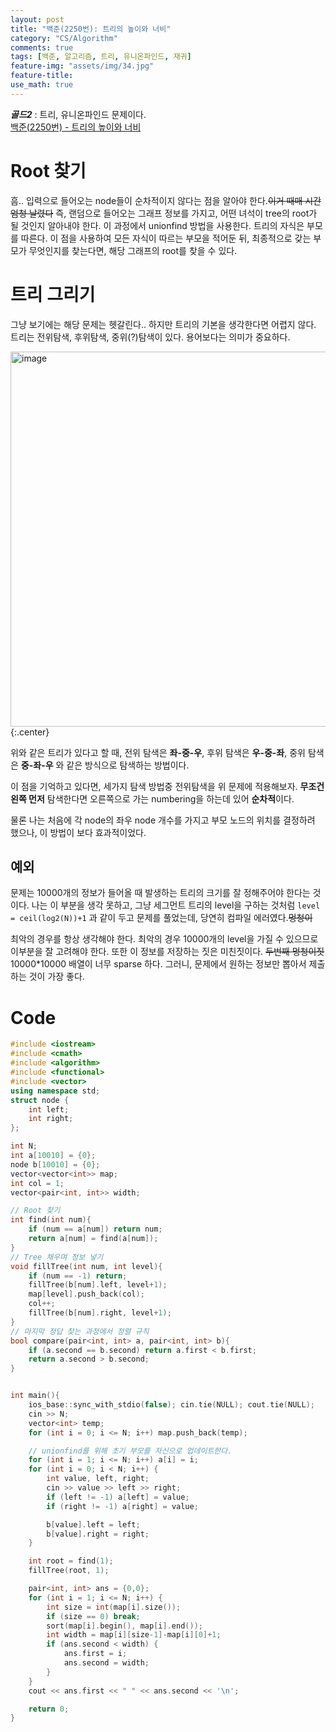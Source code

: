 ```yaml
---
layout: post
title: "백준(2250번): 트리의 높이와 너비"
category: "CS/Algorithm"
comments: true
tags: [백준, 알고리즘, 트리, 유니온파인드, 재귀]
feature-img: "assets/img/34.jpg"
feature-title:
use_math: true
---
```


**_골드2_** : 트리, 유니온파인드 문제이다.  
[백준(2250번) - 트리의 높이와 너비](https://www.acmicpc.net/problem/2250)

# Root 찾기

흠.. 입력으로 들어오는 node들이 순차적이지 않다는 점을 알아야 한다.~~이거 때매 시간 엄청 날렸다~~ 즉, 랜덤으로 들어오는 그래프 정보를 가지고, 어떤 녀석이 tree의 root가 될 것인지 알아내야 한다. 이 과정에서 unionfind 방법을 사용한다. 트리의 자식은 부모를 따른다. 이 점을 사용하여 모든 자식이 따르는 부모을 적어둔 뒤, 최종적으로 갖는 부모가 무엇인지를 찾는다면, 해당 그래프의 root를 찾을 수 있다.

# 트리 그리기

그냥 보기에는 해당 문제는 헷갈린다.. 하지만 트리의 기본을 생각한다면 어렵지 않다. 트리는 전위탐색, 후위탐색, 중위(?)탐색이 있다. 용어보다는 의미가 중요하다.

<img width="600" alt="image" src="https://user-images.githubusercontent.com/37871541/79040510-f5eef800-7c23-11ea-9c6d-bf4b85e6e2ec.png">{:.center}

위와 같은 트리가 있다고 할 때, 전위 탐색은 **좌-중-우**, 후위 탐색은 **우-중-좌**, 중위 탐색은 **중-좌-우** 와 같은 방식으로 탐색하는 방법이다.

이 점을 기억하고 있다면, 세가지 탐색 방법중 전위탐색을 위 문제에 적용해보자. **무조건 왼쪽 먼저** 탐색한다면 오른쪽으로 가는 numbering을 하는데 있어 **순차적**이다.

물론 나는 처음에 각 node의 좌우 node 개수를 가지고 부모 노드의 위치를 결정하려 했으나, 이 방법이 보다 효과적이었다.

## 예외

문제는 10000개의 정보가 들어올 때 발생하는 트리의 크기를 잘 정해주어야 한다는 것이다. 나는 이 부분을 생각 못하고, 그냥 세그먼트 트리의 level을 구하는 것처럼 `level = ceil(log2(N))+1` 과 같이 두고 문제를 풀었는데, 당연히 컴파일 에러였다.~~멍청이~~

최악의 경우를 항상 생각해야 한다. 최악의 경우 10000개의 level을 가질 수 있으므로 이부분을 잘 고려해야 한다. 또한 이 정보를 저장하는 짓은 미친짓이다. ~~두번째 멍청이짓~~ 10000\*10000 배열이 너무 sparse 하다. 그러니, 문제에서 원하는 정보만 뽑아서 제출하는 것이 가장 좋다.

# Code

```c++
#include <iostream>
#include <cmath>
#include <algorithm>
#include <functional>
#include <vector>
using namespace std;
struct node {
    int left;
    int right;
};

int N;
int a[10010] = {0};
node b[10010] = {0};
vector<vector<int>> map;
int col = 1;
vector<pair<int, int>> width;

// Root 찾기
int find(int num){
    if (num == a[num]) return num;
    return a[num] = find(a[num]);
}
// Tree 채우며 정보 넣기
void fillTree(int num, int level){
    if (num == -1) return;
    fillTree(b[num].left, level+1);
    map[level].push_back(col);
    col++;
    fillTree(b[num].right, level+1);
}
// 마지막 정답 찾는 과정에서 정렬 규칙
bool compare(pair<int, int> a, pair<int, int> b){
    if (a.second == b.second) return a.first < b.first;
    return a.second > b.second;
}


int main(){
    ios_base::sync_with_stdio(false); cin.tie(NULL); cout.tie(NULL);
    cin >> N;
    vector<int> temp;
    for (int i = 0; i <= N; i++) map.push_back(temp);

    // unionfind를 위해 초기 부모를 자신으로 업데이트한다.
    for (int i = 1; i <= N; i++) a[i] = i;
    for (int i = 0; i < N; i++) {
        int value, left, right;
        cin >> value >> left >> right;
        if (left != -1) a[left] = value;
        if (right != -1) a[right] = value;

        b[value].left = left;
        b[value].right = right;
    }

    int root = find(1);
    fillTree(root, 1);

    pair<int, int> ans = {0,0};
    for (int i = 1; i <= N; i++) {
        int size = int(map[i].size());
        if (size == 0) break;
        sort(map[i].begin(), map[i].end());
        int width = map[i][size-1]-map[i][0]+1;
        if (ans.second < width) {
            ans.first = i;
            ans.second = width;
        }
    }
    cout << ans.first << " " << ans.second << '\n';

    return 0;
}
```
